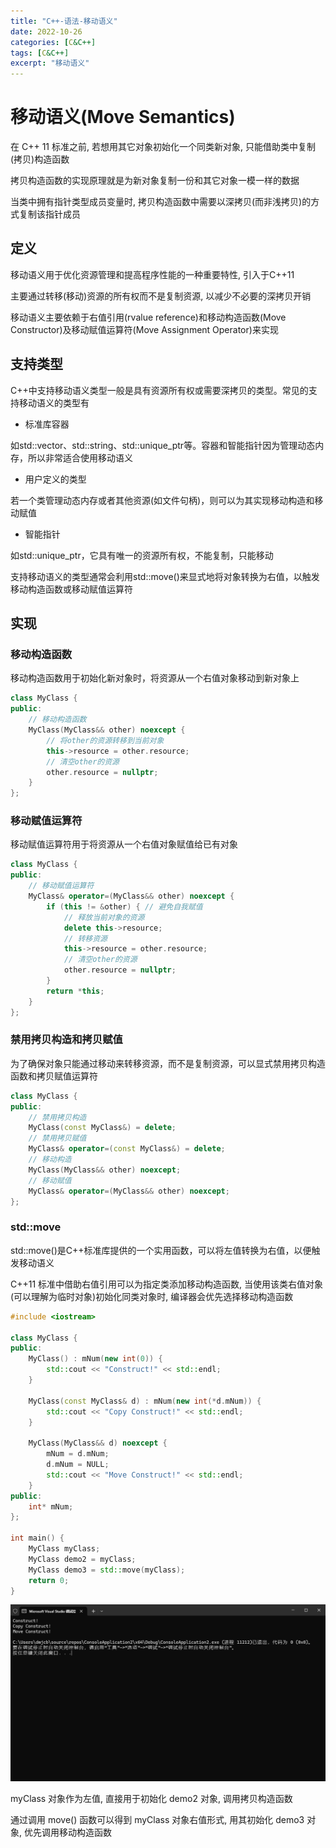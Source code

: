 ```yaml
---
title: "C++-语法-移动语义"
date: 2022-10-26
categories: [C&C++]
tags: [C&C++]
excerpt: "移动语义"
---
```


# 移动语义(Move Semantics)

在 C++ 11 标准之前, 若想用其它对象初始化一个同类新对象, 只能借助类中复制(拷贝)构造函数

拷贝构造函数的实现原理就是为新对象复制一份和其它对象一模一样的数据

当类中拥有指针类型成员变量时, 拷贝构造函数中需要以深拷贝(而非浅拷贝)的方式复制该指针成员

## 定义

移动语义用于优化资源管理和提高程序性能的一种重要特性, 引入于C++11

主要通过转移(移动)资源的所有权而不是复制资源, 以减少不必要的深拷贝开销

移动语义主要依赖于右值引用(rvalue reference)和移动构造函数(Move Constructor)及移动赋值运算符(Move Assignment Operator)来实现

## 支持类型

C++中支持移动语义类型一般是具有资源所有权或需要深拷贝的类型。常见的支持移动语义的类型有

- 标准库容器

如std::vector、std::string、std::unique_ptr等。容器和智能指针因为管理动态内存，所以非常适合使用移动语义

- 用户定义的类型

若一个类管理动态内存或者其他资源(如文件句柄)，则可以为其实现移动构造和移动赋值

- 智能指针

如std::unique_ptr，它具有唯一的资源所有权，不能复制，只能移动

支持移动语义的类型通常会利用std::move()来显式地将对象转换为右值，以触发移动构造函数或移动赋值运算符

## 实现

### 移动构造函数

移动构造函数用于初始化新对象时，将资源从一个右值对象移动到新对象上

```c++
class MyClass {
public:
    // 移动构造函数
    MyClass(MyClass&& other) noexcept {
        // 将other的资源转移到当前对象
        this->resource = other.resource;
        // 清空other的资源
        other.resource = nullptr;
    }
};
```

### 移动赋值运算符

移动赋值运算符用于将资源从一个右值对象赋值给已有对象

```c++
class MyClass {
public:
    // 移动赋值运算符
    MyClass& operator=(MyClass&& other) noexcept {
        if (this != &other) { // 避免自我赋值
            // 释放当前对象的资源
            delete this->resource;
            // 转移资源
            this->resource = other.resource;
            // 清空other的资源
            other.resource = nullptr;
        }
        return *this;
    }
};
```

### 禁用拷贝构造和拷贝赋值

为了确保对象只能通过移动来转移资源，而不是复制资源，可以显式禁用拷贝构造函数和拷贝赋值运算符

```c++
class MyClass {
public:
    // 禁用拷贝构造
    MyClass(const MyClass&) = delete;
    // 禁用拷贝赋值
    MyClass& operator=(const MyClass&) = delete;
    // 移动构造
    MyClass(MyClass&& other) noexcept;
    // 移动赋值
    MyClass& operator=(MyClass&& other) noexcept; 
};
```

### std::move

std::move()是C++标准库提供的一个实用函数，可以将左值转换为右值，以便触发移动语义

C++11 标准中借助右值引用可以为指定类添加移动构造函数, 当使用该类右值对象(可以理解为临时对象)初始化同类对象时, 编译器会优先选择移动构造函数

```c++
#include <iostream>

class MyClass {
public:
    MyClass() : mNum(new int(0)) {
        std::cout << "Construct!" << std::endl;
    }

    MyClass(const MyClass& d) : mNum(new int(*d.mNum)) {
        std::cout << "Copy Construct!" << std::endl;
    }

    MyClass(MyClass&& d) noexcept {
        mNum = d.mNum;
        d.mNum = NULL;
        std::cout << "Move Construct!" << std::endl;
    }
public:
    int* mNum;
};

int main() {
    MyClass myClass;
    MyClass demo2 = myClass;
    MyClass demo3 = std::move(myClass);
    return 0;
}
```

![](/assets/SelfImgur/20241022111425.png)

myClass 对象作为左值, 直接用于初始化 demo2 对象, 调用拷贝构造函数

通过调用 move() 函数可以得到 myClass 对象右值形式, 用其初始化 demo3 对象, 优先调用移动构造函数 
